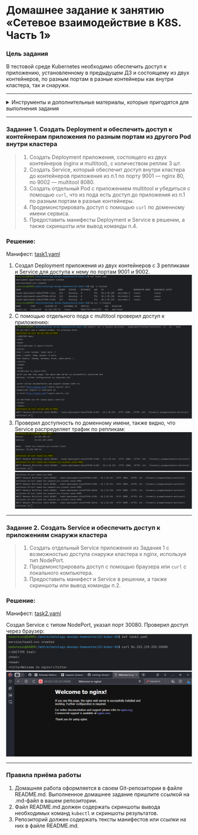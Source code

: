 # Домашнее задание к занятию «Сетевое взаимодействие в K8S. Часть 1»


### Цель задания

В тестовой среде Kubernetes необходимо обеспечить доступ к приложению, установленному в предыдущем ДЗ и состоящему из двух контейнеров, по разным портам в разные контейнеры как внутри кластера, так и снаружи.

------

<details>
<summary>Инструменты и дополнительные материалы, которые пригодятся для выполнения задания</summary>

1. [Описание](https://kubernetes.io/docs/concepts/workloads/controllers/deployment/) Deployment и примеры манифестов.
2. [Описание](https://kubernetes.io/docs/concepts/services-networking/service/) Описание Service.
3. [Описание](https://github.com/wbitt/Network-MultiTool) Multitool.

</details>

------

### Задание 1. Создать Deployment и обеспечить доступ к контейнерам приложения по разным портам из другого Pod внутри кластера

> 1. Создать Deployment приложения, состоящего из двух контейнеров (nginx и multitool), с количеством реплик 3 шт.
> 2. Создать Service, который обеспечит доступ внутри кластера до контейнеров приложения из п.1 по порту 9001 — nginx 80, по 9002 — multitool 8080.
> 3. Создать отдельный Pod с приложением multitool и убедиться с помощью `curl`, что из пода есть доступ до приложения из п.1 по разным портам в разные контейнеры.
> 4. Продемонстрировать доступ с помощью `curl` по доменному имени сервиса.
> 5. Предоставить манифесты Deployment и Service в решении, а также скриншоты или вывод команды п.4.

### Решение:

Манифест: [task1.yaml](task1.yaml)

1. Создал Deployment приложения из двух контейнеров с 3 репликами и Service для доступа к нему по портам 9001 и 9002.
![](img/01.png)
2. С помощью отдельного пода с multitool проверил доступ к приложению:
![](img/02.png)
3. Проверил доступность по доменному имени, также видно, что Service распределяет трафик по репликам:
![](img/03.png)
![](img/04.png)

------

### Задание 2. Создать Service и обеспечить доступ к приложениям снаружи кластера

> 1. Создать отдельный Service приложения из Задания 1 с возможностью доступа снаружи кластера к nginx, используя тип NodePort.
> 2. Продемонстрировать доступ с помощью браузера или `curl` с локального компьютера.
> 3. Предоставить манифест и Service в решении, а также скриншоты или вывод команды п.2.

### Решение:

Манифест: [task2.yaml](task2.yaml)

Создал Service с типом NodePort, указал порт 30080. Проверил доступ через браузер:
![](img/05.png)
![](img/06.png)

------

### Правила приёма работы

1. Домашняя работа оформляется в своем Git-репозитории в файле README.md. Выполненное домашнее задание пришлите ссылкой на .md-файл в вашем репозитории.
2. Файл README.md должен содержать скриншоты вывода необходимых команд `kubectl` и скриншоты результатов.
3. Репозиторий должен содержать тексты манифестов или ссылки на них в файле README.md.
